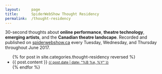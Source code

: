 ```yaml
---
layout:		page
title: 		SpiderWebShow Thought Residency
permalink:	/thought-residency
---
```


<div class="panel panel-default page-description">
  <div class="panel-body text-center">
	30-second thoughts about <strong>online performance</strong>, <strong>theatre technology</strong>, <strong>emerging artists</strong>, and the <strong>Canadian theatre landscape</strong>.
	Recorded and published on <a href="https://spiderwebshow.ca/thought-residency-dylan-on/">spiderwebshow.ca</a> every Tuesday, Wednesday, and Thursday throughout June 2017.
  </div>
</div>

<ul class="post-list">
      {% for post in site.categories.thought-residency reversed %}
        <li>
          {{ post.content }}
					<small class="timestamp"><a href="{{ post.url }}">{{ post.date | date: "%B %e, %Y" }}</a></small>
        </li>
      {% endfor %}
</ul>